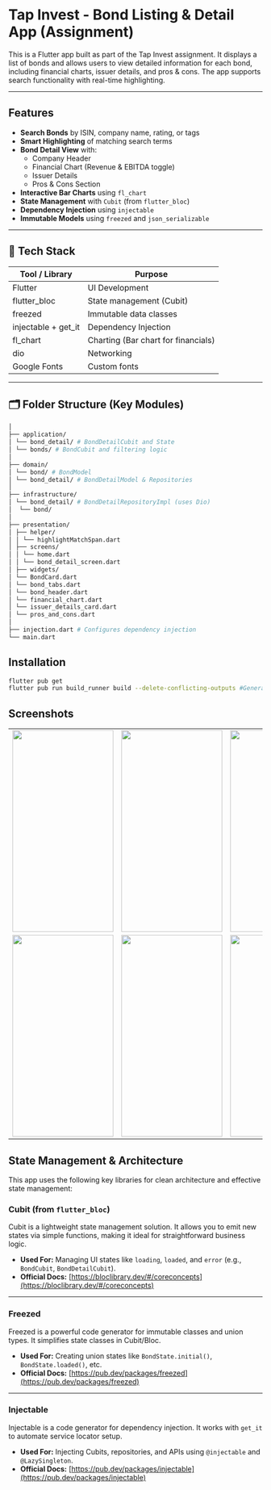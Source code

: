 # Tap Invest - Bond Listing & Detail App (Assignment)

This is a Flutter app built as part of the Tap Invest assignment. It displays a list of bonds and allows users to view detailed information for each bond, including financial charts, issuer details, and pros & cons. The app supports search functionality with real-time highlighting.

---

## Features

- **Search Bonds** by ISIN, company name, rating, or tags
- **Smart Highlighting** of matching search terms
- **Bond Detail View** with:
  - Company Header
  - Financial Chart (Revenue & EBITDA toggle)
  - Issuer Details
  - Pros & Cons Section
- **Interactive Bar Charts** using `fl_chart`
- **State Management** with `Cubit` (from `flutter_bloc`)
- **Dependency Injection** using `injectable`
- **Immutable Models** using `freezed` and `json_serializable`

---

## 🧱 Tech Stack

| Tool / Library       | Purpose                             |
|----------------------|-------------------------------------|
| Flutter              | UI Development                      |
| flutter_bloc         | State management (Cubit)            |
| freezed              | Immutable data classes              |
| injectable + get_it  | Dependency Injection                |
| fl_chart             | Charting (Bar chart for financials) |
| dio                  | Networking                          |
| Google Fonts         | Custom fonts                        |

---

## 🗂️ Folder Structure (Key Modules)
```bash
│
├── application/
│ └── bond_detail/ # BondDetailCubit and State
│ └── bonds/ # BondCubit and filtering logic
│
├── domain/
│ └── bond/ # BondModel
│ └── bond_detail/ # BondDetailModel & Repositories
│
├── infrastructure/
│ └── bond_detail/ # BondDetailRepositoryImpl (uses Dio)
│  └── bond/
│
├── presentation/
│ ├── helper/
│ │ └── highlightMatchSpan.dart
│ ├── screens/
│ │ └── home.dart
│ │ └── bond_detail_screen.dart
│ ├── widgets/
│ └── BondCard.dart
│ └── bond_tabs.dart
│ └── bond_header.dart
│ └── financial_chart.dart
│ └── issuer_details_card.dart
│ └── pros_and_cons.dart
│
├── injection.dart # Configures dependency injection
└── main.dart
```

## Installation

```bash
flutter pub get
flutter pub run build_runner build --delete-conflicting-outputs #Generate Freezed & Injection code
```

## Screenshots

<table>
  <tr>
    <td><img src="https://github.com/user-attachments/assets/824e41e4-c7ce-40e3-8181-0413946e3b90" width="200" height="400" /></td>
    <td><img src="https://github.com/user-attachments/assets/09a0f202-c315-4672-ad04-e4f9202a9d55" width="200" height="400" /></td>
    <td><img src="https://github.com/user-attachments/assets/0e928e93-5ccd-44d6-86b1-dbe802e61a2e" width="200" height="400" /></td>
  </tr>
  <tr>
    <td><img src="https://github.com/user-attachments/assets/4b4552b9-4a4d-4e70-8695-46bf3582968a" width="200" height="400" /></td>
    <td><img src="https://github.com/user-attachments/assets/096fbe85-56d9-4025-b456-5e5c4eb5794a" width="200" height="400" /></td>
    <td><img src="https://github.com/user-attachments/assets/67a90aef-8fef-4d12-af37-8c37d11ae7b8" width="200" height="400" /></td>
  </tr>
</table>

## State Management & Architecture

This app uses the following key libraries for clean architecture and effective state management:

### Cubit (from `flutter_bloc`)
Cubit is a lightweight state management solution. It allows you to emit new states via simple functions, making it ideal for straightforward business logic.

- **Used For:** Managing UI states like `loading`, `loaded`, and `error` (e.g., `BondCubit`, `BondDetailCubit`).
- **Official Docs:** [https://bloclibrary.dev/#/coreconcepts](https://bloclibrary.dev/#/coreconcepts)

---

### Freezed
Freezed is a powerful code generator for immutable classes and union types. It simplifies state classes in Cubit/Bloc.

- **Used For:** Creating union states like `BondState.initial()`, `BondState.loaded()`, etc.
- **Official Docs:** [https://pub.dev/packages/freezed](https://pub.dev/packages/freezed)

---

### Injectable
Injectable is a code generator for dependency injection. It works with `get_it` to automate service locator setup.

- **Used For:** Injecting Cubits, repositories, and APIs using `@injectable` and `@LazySingleton`.
- **Official Docs:** [https://pub.dev/packages/injectable](https://pub.dev/packages/injectable)

